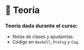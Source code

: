 # 📌 Teoría 

### Teoría dada durante el curso:

- Notas de clases y ayudantías.
- Código en `Haskell`, `Prolog` y `Coq`.
